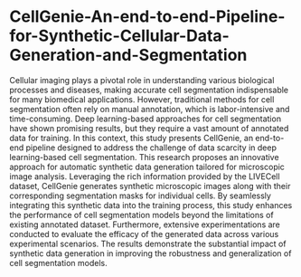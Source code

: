 # CellGenie-An-end-to-end-Pipeline-for-Synthetic-Cellular-Data-Generation-and-Segmentation
Cellular imaging plays a pivotal role in understanding various biological processes and diseases, making accurate cell segmentation indispensable for many biomedical applications. However, traditional methods for cell segmentation often rely on manual annotation, which is labor-intensive and time-consuming. Deep learning-based approaches for cell segmentation have shown promising results, but they require a vast amount of annotated data for training. In this context, this study presents CellGenie, an end-to-end pipeline designed to address the challenge of data scarcity in deep learning-based cell segmentation. This research proposes an innovative approach for automatic synthetic data generation tailored for microscopic image analysis. Leveraging the rich information provided by the LIVECell dataset, CellGenie generates synthetic microscopic images along with their corresponding segmentation masks for individual cells. By seamlessly integrating this synthetic data into the training process, this study enhances the performance of cell segmentation models beyond the limitations of existing annotated dataset. Furthermore, extensive experimentations are conducted to evaluate the efficacy of the generated data across various experimental scenarios. The results demonstrate the substantial impact of synthetic data generation in improving the robustness and generalization of cell segmentation models.
